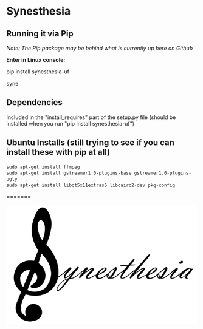 # Synesthesia

## Running it via Pip ## 
_Note: The Pip package may be behind what is currently up here on Github_

**Enter in Linux console:**

pip install synesthesia-uf

syne

## Dependencies ## 
Included in the "install_requires" part of the setup.py file (should be installed when you run "pip install synesthesia-uf") 

## Ubuntu Installs (still trying to see if you can install these with pip at all) ##
    sudo apt-get install ffmpeg
    sudo apt-get install gstreamer1.0-plugins-base gstreamer1.0-plugins-ugly
    sudo apt-get install libqt5x11extras5 libcairo2-dev pkg-config
    
=======

![Synesthesia](https://github.com/cbaddeley/Synesthesia/blob/main/synesthesia.png)



